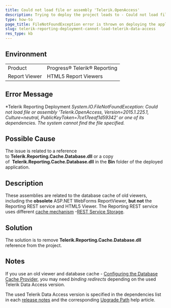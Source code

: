 ```yaml
---
title: Could not load file or assembly 'Telerik.OpenAccess'
description: Trying to deploy the project leads to - Could not load file or assembly 'Telerik.OpenAccess' error.
type: how-to
page_title: FileNotFoundException error is thrown on deploying the application
slug: telerik-reporting-deployment-cannot-load-telerik-data-access
res_type: kb
---
```


## Environment
<table>
	<tr>
		<td>Product</td>
		<td>Progress® Telerik® Reporting</td>
	</tr>
    <tr>
		<td>Report Viewer</td>
		<td>HTML5 Report Viewers</td>
	</tr>
</table>

## Error Message  
*Telerik Reporting Deployment *System.IO.FileNotFoundException: Could not load file or assembly 'Telerik.OpenAccess, Version=2015.1.225.1, Culture=neutral, PublicKeyToken=7ce17eeaf1d59342' or one of its dependencies. The system cannot find the file specified.*  

## Possible Cause

The issue is related to a reference to **Telerik.Reporting.Cache.Database.dll** or a copy of  **Telerik.Reporting.Cache.Database.dll** in the **Bin** folder of the deployed application.
  
## Description

These assemblies are related to the database cache of old viewers, including the **obsolete** ASP.NET WebForms ReportViewer, **but not** the Reporting REST service and HTML5 Viewer. The Reporting REST service uses different [cache mechanism](../using-telerik-reporting-in-applications-rest-service-cache-management-overview) -[REST Service Storage](../telerik-reporting-rest-service-storage).  
  

## Solution  

The solution is to remove **Telerik.Reporting.Cache.Database.dll** reference from the project. 

## Notes

If you use an old viewer and database cache - [Configuring the Database Cache Provider](../configuring-telerik-reporting-database-session-state-provider), you may need *binding redirects* depending on the used Telerik Data Access version.  

The used Telerik Data Access version is specified in the dependencies list in each [release notes](https://www.telerik.com/support/whats-new/reporting/release-history) and the corresponding [Upgrade Path](../installation-upgrading-newer-version) help article.
